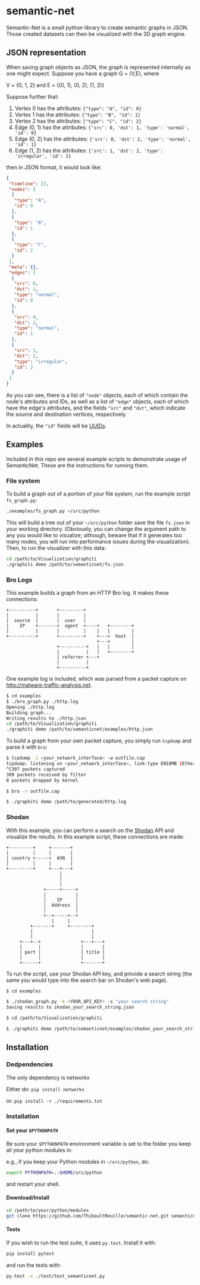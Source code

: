 semantic-net
============

Semantic-Net is a small python library to create semantic graphs in JSON.
Those created datasets can then be visualized with the 3D graph engine.

## JSON representation
When saving graph objects as JSON, the graph is represented internally as one might expect.
Suppose you have a graph G = (V,E), where 

V = {0, 1, 2} and
E = {(0, 1), (0, 2), (1, 2)}

Suppose further that:

1. Vertex 0 has the attributes: `{"type": "A", "id": 0}`
2. Vertex 1 has the attributes: `{"type": "B", "id": 1}`
3. Vertex 2 has the attributes: `{"type": "C", "id": 2}`
4. Edge (0, 1) has the attributes: `{'src': 0, 'dst': 1, 'type': 'normal', 'id': 0}`
5. Edge (0, 2) has the attributes: `{'src': 0, 'dst': 2, 'type': 'normal', 'id': 1}`
6. Edge (1, 2) has the attributes: `{'src': 1, 'dst': 2, 'type': 'irregular', 'id': 1}`

then in JSON format, it would look like:

```json
{
 "timeline": [], 
 "nodes": [
  {
   "type": "A", 
   "id": 0
  }, 
  {
   "type": "B", 
   "id": 1
  }, 
  {
   "type": "C", 
   "id": 2
  }
 ], 
 "meta": {}, 
 "edges": [
  {
   "src": 0, 
   "dst": 1, 
   "type": "normal", 
   "id": 0
  }, 
  {
   "src": 0, 
   "dst": 2, 
   "type": "normal", 
   "id": 1
  }, 
  {
   "src": 1, 
   "dst": 2, 
   "type": "irregular", 
   "id": 2
  }
 ]
}
```

As you can see, there is a list of `"node"` objects, each of which contain the node's attributes and IDs,
as well as a list of `"edge"` objects, each of which have the edge's attributes, and the fields `"src"` and `"dst"`,
which indicate the source and destination vertices, respectively.

In actuality, the `"id"` fields will be [UUIDs](http://en.wikipedia.org/wiki/Globally_unique_identifier).

## Examples
Included in this repo are several example scripts to demonstrate usage of SemanticNet. These are the
instructions for running them.

### File system
To build a graph out of a portion of your file system, run the example script `fs_graph.py`:

```sh
./examples/fs_graph.py ~/src/python
```

This will build a tree out of your `~/src/python` folder save the file `fs.json` in your working directory.
(Obviously, you can change the argument path to any you would like to visualize; although, beware that if
it generates too many nodes, you will run into performance issues during the visualization).
Then, to run the visualizer with this data:

```sh
cd /path/to/Visualization/graphiti
./graphiti demo /path/to/semanticnet/fs.json
```

### Bro Logs
This example builds a graph from an HTTP Bro log. It makes these connections:

```
+----------+       +---------+                  
|          |       |         |                  
|  source  |       |  user   |                  
|    IP    +------->  agent  +----+   +--------+
|          |       |         |    |   |        |
+----------+       +---------+    +--->  host  |
                                  +--->        |
                   +----------+   |   |        |
                   |          |   |   +--------+
                   | referrer +---+             
                   |          |                 
                   +----------+                 
```

One example log is included, which was parsed from a packet capture on http://malware-traffic-analysis.net.

```sh
$ cd examples
$ ./bro_graph.py ./http.log
Opening ./http.log
Building graph...
Writing results to ./http.json
cd /path/to/Visualization/graphiti
./graphiti demo /path/to/semanticnet/examples/http.json
```

To build a graph from your own packet capture, you simply run `tcpdump` and parse it with `bro`:

```sh
$ tcpdump -i <your_network_interface> -w outfile.cap
tcpdump: listening on <your_network_interface>, link-type EN10MB (Ethernet), capture size 65535 bytes
^C307 packets captured
309 packets received by filter
0 packets dropped by kernel

$ bro -r outfile.cap

$ ./graphiti demo /path/to/generated/http.log
```

### Shodan
With this example, you can perform a search on the [Shodan](http://www.shodanhq.com/) API and visualize
the results. In this example script, these connections are made:

```
+---------+     +-------+            
|         |     |       |            
| country +-----+  ASN  |            
|         |     |       |            
+---------+     +---+---+            
                    |                
                    |                
                    |                
              +-----+-----+          
              |           |          
              |    IP     |          
              |  Address  |          
              |           |          
              +--+-----+--+          
                 |     |             
         +-------+     +--------+    
         |                      |    
         |                      |    
     +---+--+               +---+---+
     |      |               |       |
     | port |               | title |
     |      |               |       |
     +------+               +-------+
```

To run the script, use your Shodan API key, and provide a search string (the same you would
type into the search bar on Shodan's web page).

```sh
$ cd examples

$ ./shodan_graph.py -k <YOUR_API_KEY> -s "your search string"
Saving results to shodan_your_search_string.json

$ cd /path/to/Visualization/graphiti

$ ./graphiti demo /path/to/semanticnet/examples/shodan_your_search_string.json
```

## Installation

### Dedpendencies
The only dependency is networkx

Either do: `pip install networkx`

or: `pip install -r ./requirements.txt`

### Installation
#### Set your `$PYTHONPATH`
Be sure your `$PYTHONPATH` environment variable is set to the folder you keep all your
python modules in.

e.g., if you keep your Python modules in `~/src/python`, do:

```sh
export PYTHONPATH=.:$HOME/src/python
```

and restart your shell.

#### Download/Install
```sh
cd /path/to/your/python/modules
git clone https://github.com/ThibaultReuille/semantic-net.git semanticnet
```

#### Tests
If you wish to run the test suite, it uses `py.test`. Install it with:

```sh
pip install pytest
```

and run the tests with:

```sh
py.test -v ./test/test_semanticnet.py
```
